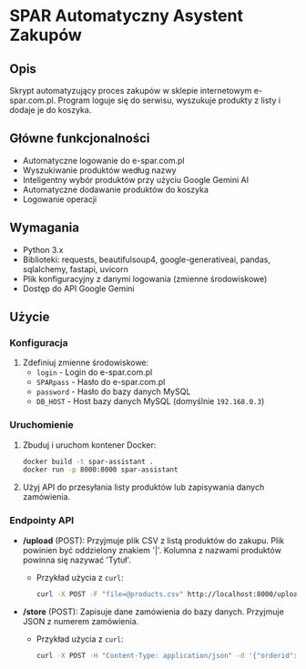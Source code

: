 # SPAR Automatyczny Asystent Zakupów

## Opis
Skrypt automatyzujący proces zakupów w sklepie internetowym e-spar.com.pl. Program loguje się do serwisu, wyszukuje produkty z listy i dodaje je do koszyka.

## Główne funkcjonalności
- Automatyczne logowanie do e-spar.com.pl
- Wyszukiwanie produktów według nazwy
- Inteligentny wybór produktów przy użyciu Google Gemini AI
- Automatyczne dodawanie produktów do koszyka
- Logowanie operacji

## Wymagania
- Python 3.x
- Biblioteki: requests, beautifulsoup4, google-generativeai, pandas, sqlalchemy, fastapi, uvicorn
- Plik konfiguracyjny z danymi logowania (zmienne środowiskowe)
- Dostęp do API Google Gemini

## Użycie

### Konfiguracja
1.  Zdefiniuj zmienne środowiskowe:
    *   `login` - Login do e-spar.com.pl
    *   `SPARpass` - Hasło do e-spar.com.pl
    *   `password` - Hasło do bazy danych MySQL
    *   `DB_HOST` - Host bazy danych MySQL (domyślnie `192.168.0.3`)

### Uruchomienie

1.  Zbuduj i uruchom kontener Docker:

    ```bash
    docker build -t spar-assistant .
    docker run -p 8000:8000 spar-assistant
    ```

2.  Użyj API do przesyłania listy produktów lub zapisywania danych zamówienia.

### Endpointy API

*   **/upload** (POST): Przyjmuje plik CSV z listą produktów do zakupu. Plik powinien być oddzielony znakiem '|'. Kolumna z nazwami produktów powinna się nazywać 'Tytuł'.
    *   Przykład użycia z `curl`:

        ```bash
        curl -X POST -F "file=@products.csv" http://localhost:8000/upload
        ```
*   **/store** (POST): Zapisuje dane zamówienia do bazy danych. Przyjmuje JSON z numerem zamówienia.
    *   Przykład użycia z `curl`:

        ```bash
        curl -X POST -H "Content-Type: application/json" -d '{"orderid": 12345}' http://localhost:8000/store
        ```
